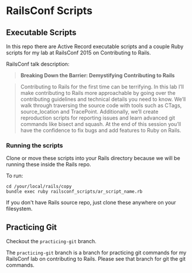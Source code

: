 # RailsConf Scripts

## Executable Scripts

In this repo there are Active Record executable scripts and a couple Ruby scripts
for my lab at RailsConf 2015 on Contributing to Rails.

RailsConf talk description:

> **Breaking Down the Barrier: Demystifying Contributing to Rails**

> Contributing to Rails for the first time can be terrifying. In this lab I’ll
make contributing to Rails more approachable by going over the contributing
guidelines and technical details you need to know. We’ll walk through traversing
the source code with tools such as CTags, source_location and TracePoint.
Additionally, we’ll create reproduction scripts for reporting issues and learn
advanced git commands like bisect and squash. At the end of this session you’ll
have the confidence to fix bugs and add features to Ruby on Rails.

### Running the scripts

Clone or move these scripts into your Rails directory because we will be running
these inside the Rails repo.

To run:

```
cd /your/local/rails/copy
bundle exec ruby railsconf_scripts/ar_script_name.rb
```

If you don't have Rails source repo, just clone these anywhere on your filesystem.

## Practicing Git

Checkout the `practicing-git` branch.

The `practicing-git` branch is a branch for practicing git commands for my RailsConf
lab on contributing to Rails. Please see that branch for git the git commands.
